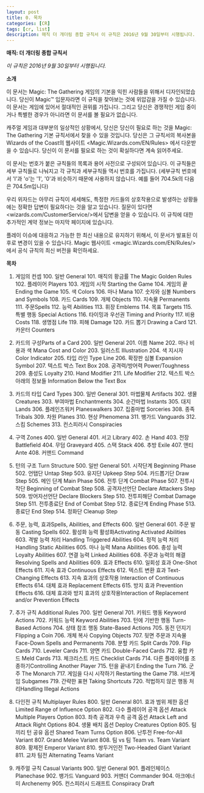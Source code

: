 ```yaml
---
layout: post
title: 0. 목차
categories: [CR]
tags: [cr, list]
description: 매직 더 개더링 종합 규칙서 이 규칙은 2016년 9월 30일부터 시행됩니다.
---
```


**매직: 더 개더링 종합 규칙서**

*이 규칙은 2016년 9월 30일부터 시행됩니다.*

**소개**

이 문서는 Magic: The Gathering 게임의 기본을 익힌 사람들을 위해서 디자인되었습니다. 당신이 Magic™ 입문자라면 이 규칙을 찾아보는 것에 위압감을 가질 수 있습니다. 이 문서는 게임에 있어서 절대적인 권위를 가집니다. 그리고 당신은 경쟁적인 게임 중이거나 특별한 경우가 아니라면 이 문서를 볼 필요가 없습니다.

캐주얼 게임과 대부분의 일상적인 상황에서, 당신은 당신이 필요로 하는 것을 Magic: The Gathering 기본 규칙서에서 찾을 수 있을 것입니다. 당신은 그 규칙서의 복사본을 Wizards of the Coast의 웹사이트 <Magic.Wizards.com/EN/Rules> 에서 다운받을 수 있습니다. 당신이 이 문서를 필요로 하는 것이 확실하다면 계속 읽어주세요.

이 문서는 번호가 붙은 규칙들의 목록과 용어 사전으로 구성되어 있습니다. 이 규칙들은 세부 규칙들로 나눠지고 각 규칙과 세부규칙들 역시 번호를 가집니다. (세부규칙 번호에서 'l'과 'o'는 '1', '0'과 비슷하기 때문에 사용하지 않습니다. 예를 들어 704.5k의 다음은 704.5m입니다)

우리 위자드는 아무리 규칙이 세세해도, 특정한 카드들의 상호작용으로 발생하는 상황들에는 정확한 답변이 필요하다는 것을 알고 있습니다. 질문이 있다면 <wizards.com/CustomerService/>에서 답변을 얻을 수 있습니다. 이 규칙에 대한 추가적인 계약 정보는 마지막 페이지에 있습니다.

플레이 이슈에 대응하고 가능한 한 최신 내용으로 유지하기 위해서, 이 문서가 발표된 이후로 변경이 있을 수 있습니다. Magic 웹사이트 <magic.Wizards.com/EN/Rules/>에서 공식 규칙의 최신 버전을 확인하세요.

 
**목차**

1. 게임의 컨셉
   100. 일반 General
   101. 매직의 황금률 The Magic Golden Rules
   102. 플레이어 Players
   103. 게임의 시작 Starting the Game
   104. 게임의 끝 Ending the Game
   105. 색 Colors
   106. 마나 Mana
   107. 숫자와 심볼 Numbers and Symbols
   108. 카드 Cards
   109. 개체 Objects
   110. 지속물 Permanents
   111. 주문Spells
   112. 능력 Abilities
   113. 휘장 Emblems
   114. 목표 Targets
   115. 특별 행동 Special Actions
   116. 타이밍과 우선권 Timing and Priority
   117. 비용 Costs
   118. 생명점 Life
   119. 피해 Damage
   120. 카드 뽑기 Drawing a Card
   121. 카운터 Counters

2. 카드의 구성Parts of a Card
   200. 일반 General
   201. 이름 Name
   202. 마나 비용과 색 Mana Cost and Color
   203. 일러스트 Illustration
   204. 색 지시자 Color Indicator
   205. 타입 라인 Type Line
   206. 확장판 심볼 Expansion Symbol
   207. 텍스트 박스 Text Box
   208. 공격력/방어력 Power/Toughness
   209. 충성도 Loyalty
   210. Hand Modifier
   211. Life Modifier
   212. 텍스트 박스 아래의 정보들 Information Below the Text Box

3. 카드의 타입 Card Types
   300. 일반 General
   301. 마법물체 Artifacts
   302. 생물 Creatures
   303. 부여마법 Enchantments
   304. 순간마법 Instants
   305. 대지 Lands
   306. 플레인즈워커 Planeswalkers
   307. 집중마법 Sorceries
   308. 종족 Tribals
   309. 차원 Planes
   310. 현상 Phenomena
   311. 뱅가드 Vanguards
   312. 스킴 Schemes
   313. 컨스피러시 Conspiracies

4. 구역 Zones
   400. 일반 General
   401. 서고 Library
   402. 손 Hand
   403. 전장 Battlefield
   404. 무덤 Graveyard
   405. 스택 Stack
   406. 추방 Exile
   407. 앤티 Ante
   408. 커맨드 Command

5. 턴의 구조 Turn Structure
   500. 일반 General
   501. 시작단계 Beginning Phase
   502. 언탭단 Untap Step
   503. 유지단 Upkeep Step
   504. 카드뽑기단 Draw Step
   505. 메인 단계 Main Phase
   506. 전투 단계 Combat Phase
   507. 전투시작단 Beginning of Combat Step
   508. 공격자선언단 Declare Attackers Step
   509. 방어자선언단 Declare Blockers Step
   510. 전투피해단 Combat Damage Step
   511. 전투종료단 End of Combat Step
   512. 종료단계 Ending Phase
   513. 종료단 End Step
   514. 정화단 Cleanup Step

6. 주문, 능력, 효과Spells, Abilities, and Effects
   600. 일반 General
   601. 주문 발동 Casting Spells
   602. 활성화 능력 활성화Activating Activated Abilities
   603. 격발 능력 처리 Handling Triggered Abilities
   604. 정적 능력 처리 Handling Static Abilities
   605. 마나 능력 Mana Abilities
   606. 충성 능력 Loyalty Abilities
   607. 연결 능력 Linked Abilities
   608. 주문과 능력의 해결 Resolving Spells and Abilities
   609. 효과 Effects
   610. 일회성 효과 One-Shot Effects
   611. 지속 효과 Continuous Effects
   612. 텍스트 변환 효과 Text-Changing Effects
   613. 지속 효과의 상호작용 Interaction of Continuous Effects
   614. 대체 효과 Replacement Effects
   615. 방지 효과 Prevention Effects
   616. 대체 효과와 방지 효과의 상호작용Interaction of Replacement and/or Prevention Effects

7. 추가 규칙 Additional Rules
   700. 일반 General
   701. 키워드 행동 Keyword Actions
   702. 키워드 능력 Keyword Abilities
   703. 턴에 기반한 행동 Turn-Based Actions
   704. 상태 참조 행동 State-Based Actions
   705. 동전 던지기 Flipping a Coin
   706. 개체 복사 Copying Objects
   707. 뒷면 주문과 지속물 Face-Down Spells and Permanents
   708. 분할 카드 Split Cards
   709. Flip Cards
   710. Leveler Cards
   711. 양면 카드 Double-Faced Cards
   712. 융합 카드 Meld Cards
   713. 체크리스트 카드 Checklist Cards
   714. 다른 플레이어를 조종하기Controlling Another Player
   715. 턴을 끝내기 Ending the Turn
   716. 군주 The Monarch
   717. 게임을 다시 시작하기 Restarting the Game
   718. 서브게임 Subgames
   719. 간략한 표현 Taking Shortcuts
   720. 적법하지 않은 행동 처리Handling Illegal Actions

8. 다인전 규칙 Multiplayer Rules
   800. 일반 General
   801. 효과 범위 제한 옵션 Limited Range of Influence Option
   802. 다수 플레이어 공격 옵션 Attack Multiple Players Option
   803. 좌측 공격과 우측 공격 옵션 Attack Left and Attack Right Options
   804. 생물 배치 옵션 Deploy Creatures Option
   805. 팀끼리 턴 공유 옵션 Shared Team Turns Option
   806. 난투전 Free-for-All Variant
   807. Grand Melee Variant
   808. 팀 vs 팀 Team vs. Team Variant
   809. 황제전 Emperor Variant
   810. 쌍두거인전 Two-Headed Giant Variant
   811. 교차 팀전 Alternating Teams Variant

9. 캐주얼 규칙 Casual Variants
   900. 일반 General
   901. 플레인체이스 Planechase
   902. 뱅가드 Vanguard
   903. 커맨더 Commander
   904. 아크에너미 Archenemy
   905. 컨스피러시 드래프트 Conspiracy Draft
